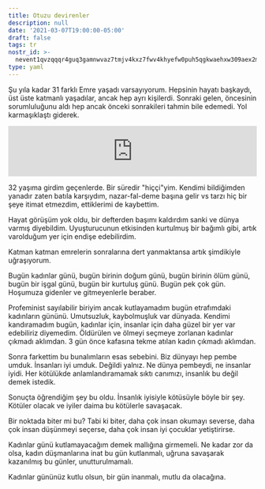 ```yaml
---
title: Otuzu devirenler
description: null
date: '2021-03-07T19:00:00-05:00'
draft: false
tags: tr
nostr_id: >-
  nevent1qvzqqqr4guq3gamnwvaz7tmjv4kxz7fwv4khyefw0puh5qgkwaehxw309aex2mrp0yhxummnw3ezucnpdejqz9rhwden5te0wfjkccte9ejxzmt4wvhxjmcprpmhxue69uhhyetvv9ujuumwdae8gtnnda3kjctvqyxhwumn8ghj7mn0wvhxcmmvqyt8wumn8ghj7un9d3shjtnswf5k6ctv9ehx2aqppamhxue69uhkummnw3ezumt0d5q3vamnwvaz7tmjv4kxz7fwdehhxtnnda3kjctvqyd8wumn8ghj7ctjw35kxmr9wvhxcctev4erxtnwv4mhxqg7waehxw309akkcuewv94kgetwd9azuetyw5h8gu30dehhxarjqqsph8gpz6kwskm638usxvprjzd7a9nmhmhml5ujkdfex57747jjykcp96pn5
type: yaml
---
```



Şu yıla kadar 31 farklı Emre yaşadı varsayıyorum. Hepsinin hayatı başkaydı, üst üste katmanlı yaşadılar, ancak hep ayrı kişilerdi. Sonraki gelen, öncesinin sorumluluğunu aldı hep ancak önceki sonrakileri tahmin bile edemedi. Yol karmaşıklaştı giderek.
<iframe src="https://anchor.fm/delirehberi/embed/episodes/Otuzu-devirenler-es0o4l" height="102px" style="width:100%" frameborder="0" scrolling="no"></iframe>

<!--more-->

32 yaşıma girdim geçenlerde. Bir süredir "hiççi"yim. Kendimi bildiğimden yanadır zaten batıla karşıydım, nazar-fal-deme başına gelir vs tarzı hiç bir şeye itimat etmezdim, ettiklerimi de kaybettim. 

Hayat görüşüm yok oldu, bir defterden başımı kaldırdım sanki ve dünya varmış diyebildim. Uyuşturucunun etkisinden kurtulmuş bir bağımlı gibi, artık varolduğum yer için endişe edebilirdim. 

Katman katman emrelerin sonralarına dert yanmaktansa artık şimdikiyle uğraşıyorum. 

Bugün kadınlar günü, bugün birinin doğum günü, bugün birinin ölüm günü, bugün bir işgal günü, bugün bir kurtuluş günü. Bugün pek çok gün. Hoşumuza gidenler ve gitmeyenlerle beraber.

Profeminist sayılabilir biriyim ancak kutlayamadım bugün etrafımdaki kadınların gününü. Umutsuzluk, kaybolmuşluk var dünyada. Kendimi kandıramadım bugün, kadınlar için, insanlar için daha güzel bir yer var edebiliriz diyemedim. Öldürülen ve ölmeyi seçmeye zorlanan kadınlar çıkmadı aklımdan. 3 gün önce kafasına tekme atılan kadın çıkmadı aklımdan. 

Sonra farkettim bu bunalımların esas sebebini. Biz dünyayı hep pembe umduk. İnsanları iyi umduk. Değildi yalnız. Ne dünya pembeydi, ne insanlar iyidi. Her kötülükde anlamlandıramamak sıktı canımızı, insanlık bu değil demek istedik.

Sonuçta öğrendiğim şey bu oldu. İnsanlık iyisiyle kötüsüyle böyle bir şey. Kötüler olacak ve iyiler daima bu kötülerle savaşacak. 

Bir noktada biter mi bu? Tabi ki biter, daha çok insan okumayı severse, daha çok insan düşünmeyi seçerse, daha çok insan iyi çocuklar yetiştirirse.

Kadınlar günü kutlamayacağım demek mallığına girmemeli. Ne kadar zor da olsa, kadın düşmanlarına inat bu gün kutlanmalı, uğruna savaşarak kazanılmış bu günler, unutturulmamalı. 

Kadınlar gününüz kutlu olsun, bir gün inanmalı, mutlu da olacağına. 

